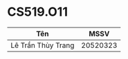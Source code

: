 # CS519.O11
| Tên        |MSSV          | 
| ------------- |-------------| 
| Lê Trần Thùy Trang      |20520323|
